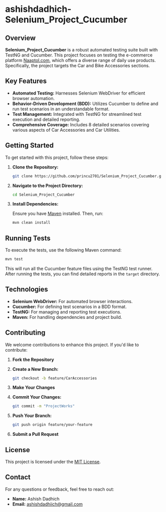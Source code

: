 # ashishdadhich-Selenium_Project_Cucumber

## Overview

**Selenium_Project_Cucumber** is a robust automated testing suite built with TestNG and Cucumber. This project focuses on testing the e-commerce platform [Naaptol.com](https://www.naaptol.com), which offers a diverse range of daily use products. Specifically, the project targets the Car and Bike Accessories sections.

## Key Features

- **Automated Testing:** Harnesses Selenium WebDriver for efficient browser automation.
- **Behavior-Driven Development (BDD):** Utilizes Cucumber to define and run test scenarios in an understandable format.
- **Test Management:** Integrated with TestNG for streamlined test execution and detailed reporting.
- **Comprehensive Coverage:** Includes 8 detailed scenarios covering various aspects of Car Accessories and Car Utilities.

## Getting Started

To get started with this project, follow these steps:

1. **Clone the Repository:**

   ```bash
   git clone https://github.com/princu2701/Selenium_Project_Cucumber.git
   ```

2. **Navigate to the Project Directory:**

   ```bash
   cd Selenium_Project_Cucumber
   ```

3. **Install Dependencies:**

   Ensure you have [Maven](https://maven.apache.org/download.cgi) installed. Then, run:

   ```bash
   mvn clean install
   ```

## Running Tests

To execute the tests, use the following Maven command:

```bash
mvn test
```

This will run all the Cucumber feature files using the TestNG test runner. After running the tests, you can find detailed reports in the `target` directory.

## Technologies

- **Selenium WebDriver:** For automated browser interactions.
- **Cucumber:** For defining test scenarios in a BDD format.
- **TestNG:** For managing and reporting test executions.
- **Maven:** For handling dependencies and project build.

## Contributing

We welcome contributions to enhance this project. If you'd like to contribute:

1. **Fork the Repository**
2. **Create a New Branch:**

   ```bash
   git checkout -b feature/CarAccessories
   ```

3. **Make Your Changes**
4. **Commit Your Changes:**

   ```bash
   git commit -m "ProjectWorks"
   ```

5. **Push Your Branch:**

   ```bash
   git push origin feature/your-feature
   ```

6. **Submit a Pull Request**

## License

This project is licensed under the [MIT License](LICENSE).

## Contact

For any questions or feedback, feel free to reach out:

- **Name:** Ashish Dadhich
- **Email:** ashishdadhiich@gmail.com

